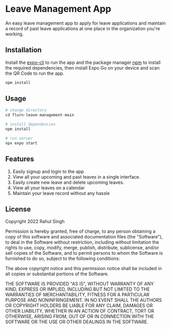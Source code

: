 # Leave Management App

An easy leave management app to apply for leave applications and maintain a record of past leave applications at one place in the organization you're working.

## Installation

Install the [expo-cli](https://www.npmjs.com/package/expo-cli) to run the app and the package manager [npm](https://nodejs.org/en/download/) to install the required dependencies, then install Expo Go on your device and scan the QR Code to run the app.

```bash
npm install
```

## Usage

```python
# change directory
cd flurn-leave-management-main

# install dependencies
npm install

# run server
npx expo start
```

## Features
1. Easily signup and login to the app
2. View all your upcoming and past leaves in a single interface.
3. Easily create new leave and delete upcoming leaves.
4. View all your leaves on a calendar
5. Maintain your leave record without any hassle

## License
Copyright 2022 Rahul Singh

Permission is hereby granted, free of charge, to any person obtaining a copy of this software and associated documentation files (the "Software"), to deal in the Software without restriction, including without limitation the rights to use, copy, modify, merge, publish, distribute, sublicense, and/or sell copies of the Software, and to permit persons to whom the Software is furnished to do so, subject to the following conditions:

The above copyright notice and this permission notice shall be included in all copies or substantial portions of the Software.

THE SOFTWARE IS PROVIDED "AS IS", WITHOUT WARRANTY OF ANY KIND, EXPRESS OR IMPLIED, INCLUDING BUT NOT LIMITED TO THE WARRANTIES OF MERCHANTABILITY, FITNESS FOR A PARTICULAR PURPOSE AND NONINFRINGEMENT. IN NO EVENT SHALL THE AUTHORS OR COPYRIGHT HOLDERS BE LIABLE FOR ANY CLAIM, DAMAGES OR OTHER LIABILITY, WHETHER IN AN ACTION OF CONTRACT, TORT OR OTHERWISE, ARISING FROM, OUT OF OR IN CONNECTION WITH THE SOFTWARE OR THE USE OR OTHER DEALINGS IN THE SOFTWARE.
